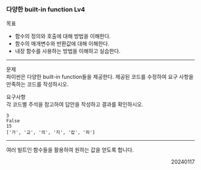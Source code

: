 ### 다양한 built-in function Lv4
목표  
- 함수의 정의와 호출에 대해 방법을 이해한다.
- 함수의 매개변수와 반환값에 대해 이해한다.
- 내장 함수를 사용하는 방법을 이해하고 실습한다.
---
문제  
파이썬은 다양한 built-in function들을 제공한다. 제공된 코드를 수정하여 요구 사항을 만족하는 코드를 작성하시오.  

요구사항  
각 코드별 주석을 참고하여 답안을 작성하고 결과를 확인하시오.
```
3
False
15
['가', '교', '의', '지', '캅', '하']
```
---
여러 빌트인 함수들을 활용하여 원하는 값을 얻도록 합니다.
<div style="text-align: right">20240117</div>